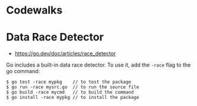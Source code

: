 # Codewalks

# Data Race Detector
* https://go.dev/doc/articles/race_detector

Go includes a built-in data race detector. To use it, add the `-race` flag to the go command:

```shell
$ go test -race mypkg    // to test the package
$ go run -race mysrc.go  // to run the source file
$ go build -race mycmd   // to build the command
$ go install -race mypkg // to install the package
```